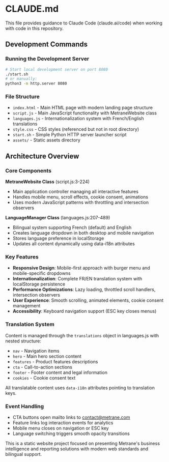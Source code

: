 # CLAUDE.md

This file provides guidance to Claude Code (claude.ai/code) when working with code in this repository.

## Development Commands

### Running the Development Server
```bash
# Start local development server on port 8080
./start.sh
# or manually:
python3 -m http.server 8080
```

### File Structure
- `index.html` - Main HTML page with modern landing page structure
- `script.js` - Main JavaScript functionality with MetraneWebsite class
- `languages.js` - Internationalization system with French/English translations
- `style.css` - CSS styles (referenced but not in root directory)
- `start.sh` - Simple Python HTTP server launcher script
- `assets/` - Static assets directory

## Architecture Overview

### Core Components

**MetraneWebsite Class** (script.js:3-224)
- Main application controller managing all interactive features
- Handles mobile menu, scroll effects, cookie consent, animations
- Uses modern JavaScript patterns with throttling and intersection observers

**LanguageManager Class** (languages.js:207-489)
- Bilingual system supporting French (default) and English
- Creates language dropdown in both desktop and mobile navigation
- Stores language preference in localStorage
- Updates all content dynamically using data-i18n attributes

### Key Features
- **Responsive Design**: Mobile-first approach with burger menu and mobile-specific dropdowns
- **Internationalization**: Complete FR/EN translation system with localStorage persistence
- **Performance Optimizations**: Lazy loading, throttled scroll handlers, intersection observers
- **User Experience**: Smooth scrolling, animated elements, cookie consent management
- **Accessibility**: Keyboard navigation support (ESC key closes menus)

### Translation System
Content is managed through the `translations` object in languages.js with nested structure:
- `nav` - Navigation items
- `hero` - Main hero section content
- `features` - Product features descriptions
- `cta` - Call-to-action sections
- `footer` - Footer content and legal information
- `cookies` - Cookie consent text

All translatable content uses `data-i18n` attributes pointing to translation keys.

### Event Handling
- CTA buttons open mailto links to contact@metrane.com
- Feature links log interaction events for analytics
- Mobile menu closes on navigation or ESC key
- Language switching triggers smooth opacity transitions

This is a static website project focused on presenting Metrane's business intelligence and reporting solutions with modern web standards and bilingual support.